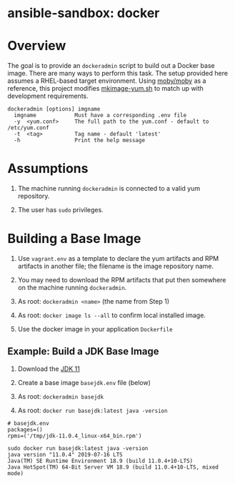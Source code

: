 # ansible-sandbox: docker

# Overview

The goal is to provide an `dockeradmin` script to build out a Docker base image. There are many ways to perform this task. The setup provided here assumes a RHEL-based target environment. Using [moby/moby](https://github.com/moby/moby) as a reference, this project modifies [mkimage-yum.sh](https://github.com/moby/moby/blob/master/contrib/mkimage-yum.sh) to match up with development requirements.

```
dockeradmin [options] imgname
  imgname            Must have a corresponding .env file
  -y  <yum.conf>     The full path to the yum.conf - default to /etc/yum.conf
  -t  <tag>          Tag name - default 'latest'
  -h                 Print the help message
```

# Assumptions

1. The machine running `dockeradmin` is connected to a valid yum repository.

2. The user has `sudo` privileges.

# Building a Base Image

1. Use `vagrant.env` as a template to declare the yum artifacts and RPM artifacts in another file; the filename is the image repository name.

2. You may need to download the RPM artifacts that put then somewhere on the machine running `dockeradmin`.

3. As root: `dockeradmin <name>` (the name from Step 1)

4. As root: `docker image ls --all` to confirm local installed image.

5. Use the docker image in your application `Dockerfile`

## Example: Build a JDK Base Image

1. Download the [JDK 11](https://www.oracle.com/technetwork/java/javase/downloads/jdk11-downloads-5066655.html)

2. Create a base image `basejdk.env` file (below)

3. As root: `dockeradmin basejdk`

4. As root: `docker run basejdk:latest java -version`

```
# basejdk.env
packages=()
rpms=('/tmp/jdk-11.0.4_linux-x64_bin.rpm')
```

```
sudo docker run basejdk:latest java -version
java version "11.0.4" 2019-07-16 LTS
Java(TM) SE Runtime Environment 18.9 (build 11.0.4+10-LTS)
Java HotSpot(TM) 64-Bit Server VM 18.9 (build 11.0.4+10-LTS, mixed mode)
```
